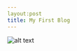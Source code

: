 ```yaml
---
layout:post
title: My First Blog
---
```


![alt text](https://upload.wikimedia.org/wikipedia/commons/2/2a/Black_Panther_-_India.jpg "Pantera")

